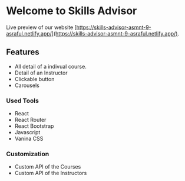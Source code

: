# Welcome to Skills Advisor

Live preview of our website [https://skills-advisor-asmnt-9-asraful.netlify.app/](https://skills-advisor-asmnt-9-asraful.netlify.app/).

## Features

- All detail of a indivual course.
- Detail of an Instructor
- Clickable button
- Carousels

### Used Tools

- React
- React Router
- React Bootstrap
- Javascript
- Vanina CSS

### Customization

- Custom API of the Courses
- Custom API of the Instructors
